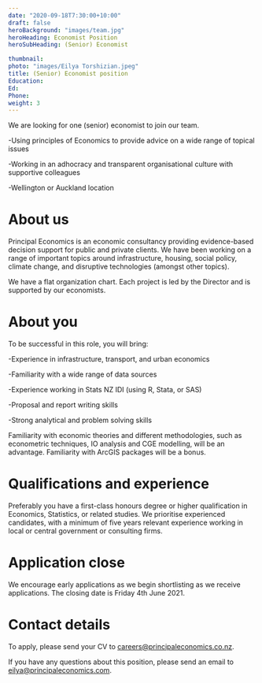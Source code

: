 ```yaml
---
date: "2020-09-18T7:30:00+10:00"
draft: false
heroBackground: "images/team.jpg"
heroHeading: Economist Position
heroSubHeading: (Senior) Economist

thumbnail: 
photo: "images/Eilya Torshizian.jpeg"
title: (Senior) Economist position
Education: 
Ed: 
Phone: 
weight: 3
---
```

We are looking for one (senior) economist to join our team.

-Using principles of Economics to provide advice on a wide range of topical issues

-Working in an adhocracy and transparent organisational culture with supportive colleagues

-Wellington or Auckland location


# About us

Principal Economics is an economic consultancy providing evidence-based decision support for public and private clients. We have been working on a range of important topics around infrastructure, housing, social policy, climate change, and disruptive technologies (amongst other topics). 

We have a flat organization chart. Each project is led by the Director and is supported by our economists. 

# About you
To be successful in this role, you will bring: 

-Experience in infrastructure, transport, and urban economics

-Familiarity with a wide range of data sources

-Experience working in Stats NZ IDI (using R, Stata, or SAS)

-Proposal and report writing skills

-Strong analytical and problem solving skills 

Familiarity with economic theories and different methodologies, such as econometric techniques, IO analysis and CGE modelling, will be an advantage. Familiarity with ArcGIS packages will be a bonus.

# Qualifications and experience 

Preferably you have a first-class honours degree or higher qualification in Economics, Statistics, or related studies. We prioritise experienced candidates, with a minimum of five years relevant experience working in local or central government or consulting firms. 

# Application close 

We encourage early applications as we begin shortlisting as we receive applications. The closing date is Friday 4th June 2021. 

# Contact details 

To apply, please send your CV to careers@principaleconomics.co.nz. 

If you have any questions about this position, please send an email to eilya@principaleconomics.com.  